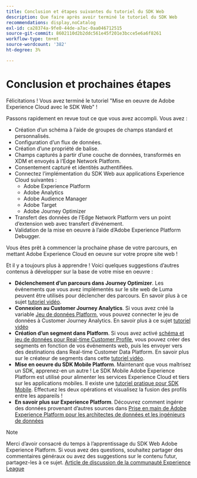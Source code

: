 ```yaml
---
title: Conclusion et étapes suivantes du tutoriel du SDK Web
description: Que faire après avoir terminé le tutoriel du SDK Web
recommendations: display,noCatalog
exl-id: ca28374a-9fe0-44de-a7ac-0aa046712515
source-git-commit: 8602110d2b2ddc561e45f201e3bcce5e6a6f8261
workflow-type: tm+mt
source-wordcount: '382'
ht-degree: 3%

---
```


# Conclusion et prochaines étapes

Félicitations ! Vous avez terminé le tutoriel &quot;Mise en oeuvre de Adobe Experience Cloud avec le SDK Web&quot; !

Passons rapidement en revue tout ce que vous avez accompli. Vous avez :

* Création d’un schéma à l’aide de groupes de champs standard et personnalisés.
* Configuration d’un flux de données.
* Création d’une propriété de balise.
* Champs capturés à partir d’une couche de données, transformés en XDM et envoyés à l’Edge Network Platform.
* Consentement capturé et identités authentifiées.
* Connectez l’implémentation du SDK Web aux applications Experience Cloud suivantes :
   * Adobe Experience Platform
   * Adobe Analytics
   * Adobe Audience Manager
   * Adobe Target
   * Adobe Journey Optimizer
* Transfert des données de l’Edge Network Platform vers un point d’extension web avec transfert d’événement.
* Validation de la mise en oeuvre à l’aide d’Adobe Experience Platform Debugger.

Vous êtes prêt à commencer la prochaine phase de votre parcours, en mettant Adobe Experience Cloud en oeuvre sur votre propre site web !

Et il y a toujours plus à apprendre ! Voici quelques suggestions d’autres contenus à développer sur la base de votre mise en oeuvre :


* **Déclenchement d’un parcours dans Journey Optimizer**. Les événements que vous avez implémentés sur le site web de Luma peuvent être utilisés pour déclencher des parcours. En savoir plus à ce sujet [tutoriel vidéo](https://experienceleague.adobe.com/en/docs/journey-optimizer-learn/tutorials/create-journeys/use-case-transactional-journey).
* **Connexion au Customer Journey Analytics**. Si vous avez créé la variable [Jeu de données Platform](setup-experience-platform.md), vous pouvez connecter le jeu de données à Customer Journey Analytics. En savoir plus à ce sujet [tutoriel vidéo](https://experienceleague.adobe.com/en/docs/customer-journey-analytics-learn/tutorials/connections/connecting-customer-journey-analytics-to-data-sources-in-platform)
* **Création d’un segment dans Platform**. Si vous avez activé [schéma et jeu de données pour Real-time Customer Profile](setup-experience-platform.md), vous pouvez créer des segments en fonction de vos événements web, puis les envoyer vers des destinations dans Real-time Customer Data Platform. En savoir plus sur le créateur de segments dans cette [tutoriel vidéo](https://experienceleague.adobe.com/en/docs/platform-learn/tutorials/audiences/create-audiences).
* **Mise en oeuvre du SDK Mobile Platform**. Maintenant que vous maîtrisez un SDK, apprenez-en un autre ! Le SDK Mobile Adobe Experience Platform est utilisé pour alimenter les services Experience Cloud et tiers sur les applications mobiles. Il existe une [tutoriel pratique pour SDK Mobile](https://experienceleague.adobe.com/en/docs/platform-learn/implement-mobile-sdk/overview). Effectuez les deux opérations et visualisez la fusion des profils entre les appareils !
* **En savoir plus sur Experience Platform**. Découvrez comment ingérer des données provenant d’autres sources dans [Prise en main de Adobe Experience Platform pour les architectes de données et les ingénieurs de données](https://experienceleague.adobe.com/en/docs/platform-learn/getting-started-for-data-architects-and-data-engineers/overview)


>[!NOTE]
>
>Merci d’avoir consacré du temps à l’apprentissage du SDK Web Adobe Experience Platform. Si vous avez des questions, souhaitez partager des commentaires généraux ou avez des suggestions sur le contenu futur, partagez-les à ce sujet. [Article de discussion de la communauté Experience League](https://experienceleaguecommunities.adobe.com/t5/adobe-experience-platform-data/tutorial-discussion-implement-adobe-experience-cloud-with-web/td-p/444996)
